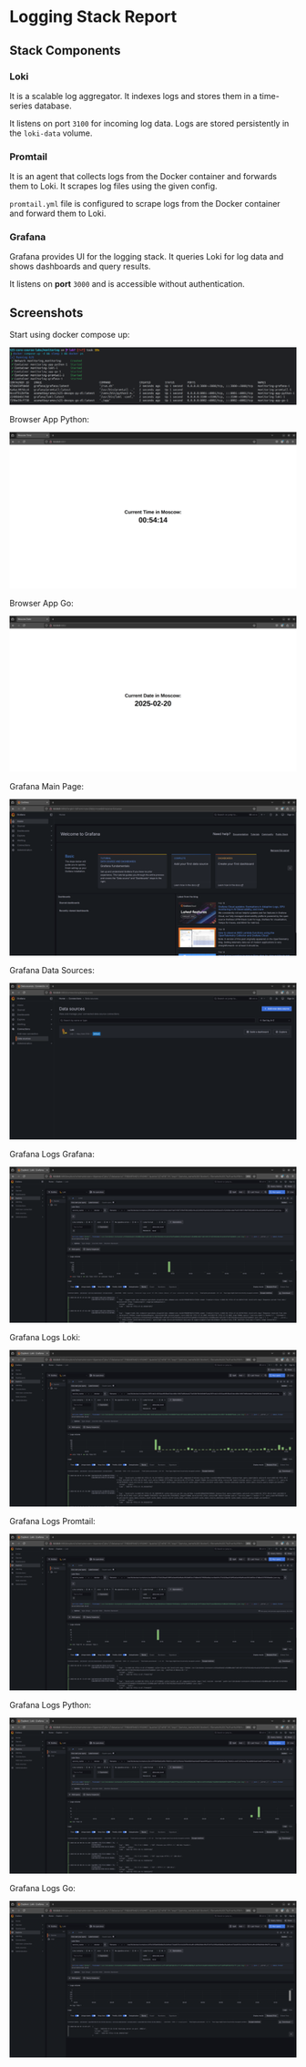 # Logging Stack Report

## Stack Components

### Loki

It is a scalable log aggregator. It indexes logs and stores them in a time-series database.

It listens on port `3100` for incoming log data. Logs are stored persistently in the `loki-data` volume.

### Promtail

It is an agent that collects logs from the Docker container and forwards them to Loki. It scrapes log files using the given config.

`promtail.yml` file is configured to scrape logs from the Docker container and forward them to Loki.

### Grafana

Grafana provides UI for the logging stack. It queries Loki for log data and shows dashboards and query results.

It listens on **port** `3000` and is accessible without authentication.

## Screenshots

Start using docker compose up:

![Docker Compose](./img/docker_compose_up.png)

Browser App Python:

![Browser App Python](./img/browser_app_py.png)

Browser App Go:

![Browser App Go](./img/browser_app_go.png)

Grafana Main Page:

![Grafana Main](./img/grafana_main.png)

Grafana Data Sources:

![Grafana Data Sources](./img/grafana_datasources.png)

Grafana Logs Grafana:

![Grafana Logs Grafana](./img/grafana_logs_grafana.png)

Grafana Logs Loki:

![Grafana Logs Loki](./img/grafana_logs_loki.png)

Grafana Logs Promtail:

![Grafana Logs Promtail](./img/grafana_logs_promtail.png)

Grafana Logs Python:

![Grafana Logs Python](./img/grafana_logs_py.png)

Grafana Logs Go:

![Grafana Logs Go](./img/grafana_logs_go.png)
